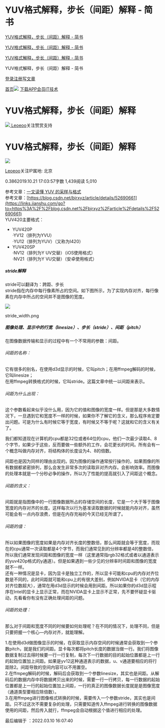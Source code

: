 # YUV格式解释，步长（间距）解释 - 简书
[YUV格式解释，步长（间距）解释 - 简书](https://www.jianshu.com/p/eace8c08b169) 

 [YUV格式解释，步长（间距）解释 - 简书](https://www.jianshu.com/p/eace8c08b169) 

 [YUV格式解释，步长（间距）解释 - 简书](https://www.jianshu.com/p/eace8c08b169) 

 YUV格式解释，步长（间距）解释 - 简书

[](/)

[登录](/sign_in)[注册](/sign_up)[写文章](/writer)

[首页](/)![](https://www.jianshu.com/bn-static/assets/web/banner/FFO3ZxfXwFx1TY.svg)
[下载APP](/apps?utm_medium=desktop&utm_source=navbar-apps)[会员](/vips)[IT技术](/techareas)

YUV格式解释，步长（间距）解释
================

[![](https://upload.jianshu.io/users/upload_avatars/5769979/4d3c38a7-27d7-403a-83d4-07bcc5ace7ef?imageMogr2/auto-orient/strip|imageView2/1/w/80/h/80/format/webp)
Leoeoo](/u/ab6850995a40)关注赞赏支持

YUV格式解释，步长（间距）解释
================

[![](https://upload.jianshu.io/users/upload_avatars/5769979/4d3c38a7-27d7-403a-83d4-07bcc5ace7ef?imageMogr2/auto-orient/strip|imageView2/1/w/96/h/96/format/webp)
](/u/ab6850995a40)

[Leoeoo](/u/ab6850995a40)关注IP属地: 北京

0.3862019.10.21 17:03:57字数 1,439阅读 5,010

参考文章：[一文读懂 YUV 的采样与格式](https://links.jianshu.com/go?to=https%3A%2F%2Fglumes.com%2Fpost%2Fffmpeg%2Funderstand-yuv-format%2F)  
参考文章：[https://blog.csdn.net/bjrxyz/article/details/52690661](https://links.jianshu.com/go?to=https%3A%2F%2Fblog.csdn.net%2Fbjrxyz%2Farticle%2Fdetails%2F52690661)  
YUV420主要格式：

*   YUV420P  
    ·YV12（排列为YVU）  
    ·YU12（排列为YUV）（又称为I420）
*   YUV420SP  
    ·NV12（排列为Y UV交替）（iOS使用格式）  
    ·NV21（排列为Y VU交替）（安卓使用格式）

##### stride解释

stride可以翻译为：跨距、步长  
stride指在内存中每行像素所占的空间。如下图所示，为了实现内存对齐，每行像素在内存中所占的空间并不是图像的宽度。

  

![](https://upload-images.jianshu.io/upload_images/5769979-6431eb93943eb324.png)

stride_width.png

##### 图像处理、显示中的行宽（linesize）、步长（stride）、间距（pitch）

在图像数据传输和显示的过程中有一个不常用的参数：间距。

###### 间距的名称：

它有很多的别名，在使用d3d显示的时候，它叫pitch；在用ffmpeg解码的时候，它叫linesize；  
在用ffmpeg转换格式的时候，它叫stride。这篇文章中统一以间距来表示。

###### 间距为什么出现：

这个参数看起来似乎没什么用，因为它的值和图像的宽度一样。但是那是大多数情况下，一旦遇到它和宽度不一样的时候，如果你不了解它的含义，那么程序肯定要出问题。可是为什么有时候它等于宽度，有时候又不等于呢？这就和它的含义有关了。

我们都知道现在计算机的cpu都是32位或者64位的cpu，他们一次最少读取4、8个字节，如果少于这些，反而要做一些额外的工作，会花更长的时间。所有会有一个概念叫做内存对齐，将结构体的长度设为4、8的倍数。

间距也是因为同样的理由出现的。因为图像的操作通常按行操作的，如果图像的所有数据都紧密排列，那么会发生非常多次的读取非对齐内存。会影响效率。而图像的处理本就是一个分秒必争的操作，所以为了性能的提高就引入了间距这个概念。

###### 间距的含义：

间距就是指图像中的一行图像数据所占的存储空间的长度，它是一个大于等于图像宽度的内存对齐的长度。这样每次以行为基准读取数据的时候就能内存对齐，虽然可能会有一点内存浪费，但是在内存充裕的今天已经无所谓了。

###### 间距的值：

所以如果图像的宽度如果是内存对齐长度的整数倍，那么间距就会等于宽度，而现在的cpu通常一次读取都是4个字节，而我们通常见到的分辨率都是4的整数倍，所以我们通常发现间距和图像的宽度一样（这里通常指rgb32格式或者以通道表示的yuv420p格式的y通道）。但是如果遇到一些少见的分辨率时间距和图像的宽度就不一样。  
还有一种情况是显卡，因为显卡是独立工作的，所以显卡可能和cpu的内存对齐位数是不同的，此时间距就可能和cpu上的有很大差别，例如NVIDA显卡（它的内存对齐位数超大），通常在用d3d显示的时候会用到间距。所以如果你的d3d显示程序在Intel的显卡上显示正常，而在NVIDA显卡上显示不正常，先不要怀疑显卡驱动，先看看你有没有正确处理间距的问题。

###### 间距的处理：

那么对于间距和宽度不同的时候要如何处理呢？在不同的情况下，处理不同，但是只要把握一个核心—内存对齐，就能理解。

1.在使用d3d做图像显示的时候，在获取显示内存空间的时候通常会获取到一个参数pitch，就是我们的间距。显卡每次都将pitch长度的数据当做一行。我们将图像数据复制过去得时候要一行一行复制，每次下一行数据的目的起始位置都是上一行的起始位置加上间距。如果是yv12这种通道表示的数据，u、v通道要相应的将行距除2。间距导致的空间内容可以不用置空。  
2.在ffmpeg解码的时候，解码后会获取到一个参数linesize，其实也是间距。从解码后的数据内存中将数据拷贝出来的时候，需要一行一行拷贝，每一行数据的起始位置都是上一行的起始位置加上间距，一行的真正的图像数据长度就是是图像宽度（通道类型要相应除倍数）。  
3.在用ffmpeg进行图像格式转换的时候，需要传入一个参数stride，其实也是间距。只不过这次不需要复杂的处理，只需要知道传入ffmpeg进行转换的图像数据使用的间距，然后传入就行，ffmpeg会自动根据这个值进行相应的处理。

最后编辑于 ：2022.03.10 16:07:40